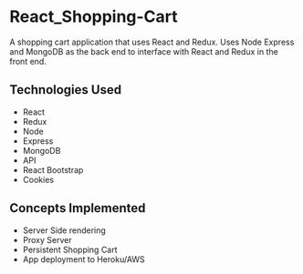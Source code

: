 # React_Shopping-Cart

A shopping cart application that uses React and Redux. Uses Node Express and MongoDB as the back end to interface with React and Redux in the front end.

## Technologies Used

- React
- Redux
- Node
- Express
- MongoDB
- API
- React Bootstrap
- Cookies

## Concepts Implemented

- Server Side rendering
- Proxy Server
- Persistent Shopping Cart
- App deployment to Heroku/AWS
